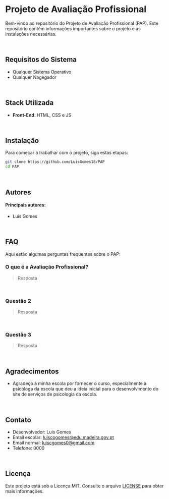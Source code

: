 # Projeto de Avaliação Profissional

Bem-vindo ao repositório do Projeto de Avaliação Profissional (PAP). Este repositório contém informações importantes sobre o projeto e as instalações necessárias.

&nbsp;

## Requisitos do Sistema

- Qualquer Sistema Operativo
- Qualquer Nagegador

&nbsp;

## Stack Utilizada

- **Front-End**: HTML, CSS e JS

&nbsp;

## Instalação

Para começar a trabalhar com o projeto, siga estas etapas:

```bash
git clone https://github.com/LuisGomes18/PAP
cd PAP
```

&nbsp;

## Autores

#### Principais autores:
- Luís Gomes 

&nbsp;

## FAQ

Aqui estão algumas perguntas frequentes sobre o PAP:

### O que é a Avaliação Profissional?

> Resposta

&nbsp;

### Questão 2

> Resposta

&nbsp;

### Questão 3

> Resposta

&nbsp;

## Agradecimentos

- Agradeço à minha escola por fornecer o curso, especialmente à psicóloga da escola que deu a ideia inicial para o desenvolvimento do site de serviços de psicologia da escola.

&nbsp;

## Contato

- Desenvolvedor: Luís Gomes
- Email escolar: luiscogomes@edu.madeira.gov.pt
- Email normal: luiscgomes0@gmail.com
- Telefone: 0000

&nbsp;

## Licença

Este projeto está sob a Licença MIT. Consulte o arquivo [LICENSE](LICENSE) para obter mais informações.